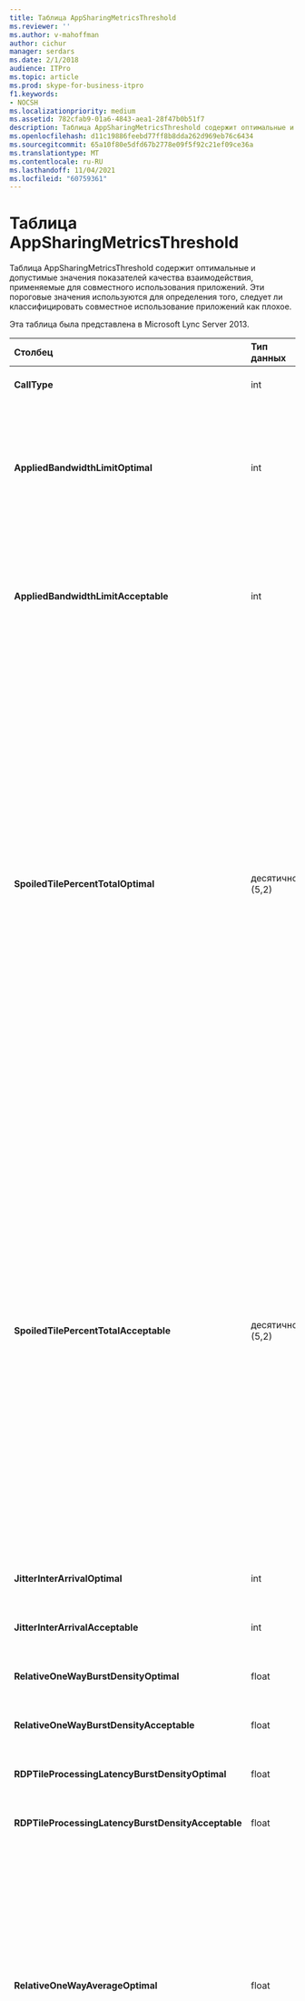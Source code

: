 ```yaml
---
title: Таблица AppSharingMetricsThreshold
ms.reviewer: ''
ms.author: v-mahoffman
author: cichur
manager: serdars
ms.date: 2/1/2018
audience: ITPro
ms.topic: article
ms.prod: skype-for-business-itpro
f1.keywords:
- NOCSH
ms.localizationpriority: medium
ms.assetid: 782cfab9-01a6-4843-aea1-28f47b0b51f7
description: Таблица AppSharingMetricsThreshold содержит оптимальные и допустимые значения показателей качества взаимодействия, применяемые для совместного использования приложений. Эти пороговые значения используются для определения того, следует ли классифицировать совместное использование приложений как плохое.
ms.openlocfilehash: d11c19886feebd77ff8b8dda262d969eb76c6434
ms.sourcegitcommit: 65a10f80e5dfd67b2778e09f5f92c21ef09ce36a
ms.translationtype: MT
ms.contentlocale: ru-RU
ms.lasthandoff: 11/04/2021
ms.locfileid: "60759361"
---
```

# <a name="appsharingmetricsthreshold-table"></a>Таблица AppSharingMetricsThreshold
 
Таблица AppSharingMetricsThreshold содержит оптимальные и допустимые значения показателей качества взаимодействия, применяемые для совместного использования приложений. Эти пороговые значения используются для определения того, следует ли классифицировать совместное использование приложений как плохое.
  
Эта таблица была представлена в Microsoft Lync Server 2013.
  
|**Столбец**|**Тип данных**|**Key/Index**|**Сведения**|
|:-----|:-----|:-----|:-----|
|**CallType** <br/> |int  <br/> |Primary  <br/> |Тип размещенного вызова.  <br/> |
|**AppliedBandwidthLimitOptimal** <br/> |int  <br/> ||Оптимальное ограничение полосы пропускания для совместного использования приложений. Значение по умолчанию — 1000000.  <br/> |
|**AppliedBandwidthLimitAcceptable** <br/> |int  <br/> ||Допустимое ограничение полосы пропускания для совместного использования приложений. Значение по умолчанию — 500000.  <br/> |
|**SpoiledTilePercentTotalOptimal** <br/> |десятичной (5,2)  <br/> ||Оптимальная процентная ставка для "испорченных" плиток для классификации качества совместного использования приложений. Это значение равно проценту контента от инициатора совместного доступа, который не достигнул зрителя. Контент может быть отклонен (или испорчен), когда инициатор совместного доступа отклоняет элементы от графического источника или ASMCU отклоняет элементы от инициатора совместного доступа. Значение по умолчанию — 14%.  <br/> |
|**SpoiledTilePercentTotalAcceptable** <br/> |десятичной (5,2)  <br/> ||Допустимая процентная ставка для "испорченных" плиток для классификации качества совместного использования приложений. Это значение равно проценту контента от инициатора совместного доступа, который не достигнул зрителя. Контент может быть отклонен (или испорчен), когда инициатор совместного доступа отклоняет элементы от графического источника или ASMCU отклоняет элементы от инициатора совместного доступа. Значение по умолчанию — 36%.  <br/> |
|**JitterInterArrivalOptimal** <br/> |int  <br/> ||Этот столбец не используется в Microsoft Lync Server 2013.  <br/> |
|**JitterInterArrivalAcceptable** <br/> |int  <br/> ||Этот столбец не используется в Microsoft Lync Server 2013.  <br/> |
|**RelativeOneWayBurstDensityOptimal** <br/> |float  <br/> ||Этот столбец не используется в Microsoft Lync Server 2013.  <br/> |
|**RelativeOneWayBurstDensityAcceptable** <br/> |float  <br/> ||Этот столбец не используется в Microsoft Lync Server 2013.  <br/> |
|**RDPTileProcessingLatencyBurstDensityOptimal** <br/> |float  <br/> ||Этот столбец не используется в Microsoft Lync Server 2013.  <br/> |
|**RDPTileProcessingLatencyBurstDensityAcceptable** <br/> |float  <br/> ||Этот столбец не используется в Microsoft Lync Server 2013.  <br/> |
|**RelativeOneWayAverageOptimal** <br/> |float  <br/> ||Оптимальное значение относительной односторонней задержки между двумя конечными точками, участвующими в сеансе совместного использования приложений. Это мера односкачковой задержки. Значение по умолчанию составляет 1 секунду.  <br/> Столбец был представлен в Microsoft Lync Server 2013.  <br/> |
|**RelativeOneWayAverageAcceptable** <br/> |float  <br/> ||Оптимальное значение относительной односторонней задержки между двумя конечными точками, участвующими в сеансе совместного использования приложений. Это мера односкачковой задержки. Значение по умолчанию составляет 1,75 секунды.  <br/> Столбец был представлен в Microsoft Lync Server 2013.  <br/> |
|**RDPTileProcessingLatencyAverageOptimal** <br/> |float  <br/> ||Оптимальное значение задержки обработки элементов RDP на сервере конференц-связи общего доступа к приложениям во время сеанса просмотра. Задержка — это разница во времени между закодированной на сервере (sharer или MCU в зависимости от сценария) и тем же кадром start Frame, декодируемым для просмотра.  <br/> Высокое среднее значение отражает более длительную задержку в процессе просмотра. Для перегруженного сервера конференц-связи могут наблюдаться более высокие средние значения задержки. Значение по умолчанию равно 200 мс.  <br/> Столбец был представлен в Microsoft Lync Server 2013.  <br/> |
|**RDPTileProcessingLatencyAverageAcceptable** <br/> |float  <br/> ||Допустимое значение задержки обработки элементов RDP на сервере конференц-связи общего доступа к приложениям во время сеанса просмотра. Задержка — это разница во времени между закодированной на сервере (sharer или MCU в зависимости от сценария) и тем же кадром start Frame, декодируемым для просмотра.  <br/> Высокое среднее значение отражает более длительную задержку в процессе просмотра. Для перегруженного сервера конференц-связи могут наблюдаться более высокие средние значения задержки. Значение по умолчанию равно 200 мс.  <br/> Столбец был представлен в Microsoft Lync Server 2013.  <br/> |
   

